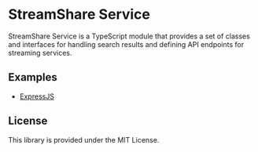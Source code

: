 # StreamShare Service

StreamShare Service is a TypeScript module that provides a set of classes and interfaces for handling search results and defining API endpoints for streaming services. 

## Examples

- [ExpressJS](./packages/streamshare-example-service/src/index.ts)

## License

This library is provided under the MIT License. 